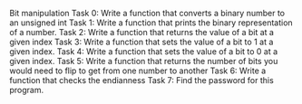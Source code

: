 Bit manipulation
Task 0: Write a function that converts a binary number to an unsigned int
Task 1: Write a function that prints the binary representation of a number.
Task 2: Write a function that returns the value of a bit at a given index
Task 3: Write a function that sets the value of a bit to 1 at a given index.
Task 4: Write a function that sets the value of a bit to 0 at a given index.
Task 5: Write a function that returns the number of bits you would need to flip to get from one number to another
Task 6: Write a function that checks the endianness
Task 7: Find the password for this program.
